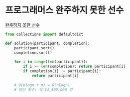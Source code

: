 # 프로그래머스 완주하지 못한 선수
[완주하지 못한 선수](https://school.programmers.co.kr/learn/courses/30/lessons/42576)

```python
from collections import defaultdict

def solution(participant, completion):
    participant.sort()
    completion.sort()
    
    for i in range(len(participant)):
        if i >= len(completion): return participant[i]
        if completion[i] != participant[i]:
            return participant[i]
        
    # O(nlogn + n) = O(nlogn)
    # 연산 횟수: 약 14_100_000 번
```
